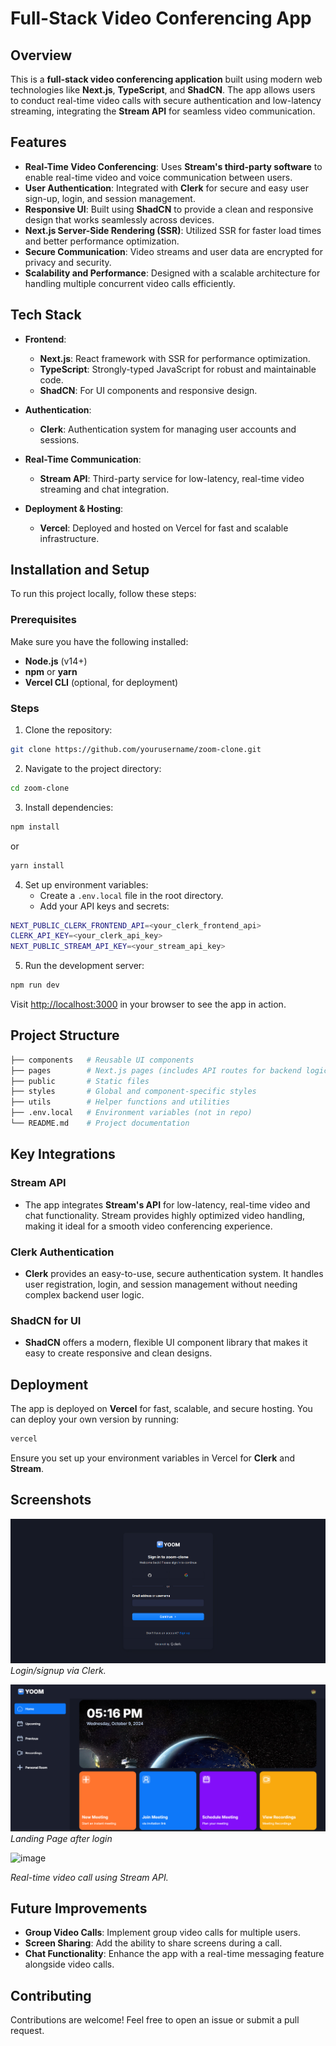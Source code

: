 

# Full-Stack Video Conferencing App

## Overview

This is a **full-stack video conferencing application** built using modern web technologies like **Next.js**, **TypeScript**, and **ShadCN**. The app allows users to conduct real-time video calls with secure authentication and low-latency streaming, integrating the **Stream API** for seamless video communication.

## Features

- **Real-Time Video Conferencing**: Uses **Stream's third-party software** to enable real-time video and voice communication between users.
- **User Authentication**: Integrated with **Clerk** for secure and easy user sign-up, login, and session management.
- **Responsive UI**: Built using **ShadCN** to provide a clean and responsive design that works seamlessly across devices.
- **Next.js Server-Side Rendering (SSR)**: Utilized SSR for faster load times and better performance optimization.
- **Secure Communication**: Video streams and user data are encrypted for privacy and security.
- **Scalability and Performance**: Designed with a scalable architecture for handling multiple concurrent video calls efficiently.

## Tech Stack

- **Frontend**: 
  - **Next.js**: React framework with SSR for performance optimization.
  - **TypeScript**: Strongly-typed JavaScript for robust and maintainable code.
  - **ShadCN**: For UI components and responsive design.
  
- **Authentication**:
  - **Clerk**: Authentication system for managing user accounts and sessions.

- **Real-Time Communication**:
  - **Stream API**: Third-party service for low-latency, real-time video streaming and chat integration.

- **Deployment & Hosting**:
  - **Vercel**: Deployed and hosted on Vercel for fast and scalable infrastructure.

## Installation and Setup

To run this project locally, follow these steps:

### Prerequisites

Make sure you have the following installed:
- **Node.js** (v14+)
- **npm** or **yarn**
- **Vercel CLI** (optional, for deployment)

### Steps

1. Clone the repository:

```bash
git clone https://github.com/yourusername/zoom-clone.git
```

2. Navigate to the project directory:

```bash
cd zoom-clone
```

3. Install dependencies:

```bash
npm install
```
or
```bash
yarn install
```

4. Set up environment variables:
   - Create a `.env.local` file in the root directory.
   - Add your API keys and secrets:

```bash
NEXT_PUBLIC_CLERK_FRONTEND_API=<your_clerk_frontend_api>
CLERK_API_KEY=<your_clerk_api_key>
NEXT_PUBLIC_STREAM_API_KEY=<your_stream_api_key>
```

5. Run the development server:

```bash
npm run dev
```

Visit [http://localhost:3000](http://localhost:3000) in your browser to see the app in action.

## Project Structure

```bash
├── components   # Reusable UI components
├── pages        # Next.js pages (includes API routes for backend logic)
├── public       # Static files
├── styles       # Global and component-specific styles
├── utils        # Helper functions and utilities
├── .env.local   # Environment variables (not in repo)
└── README.md    # Project documentation
```

## Key Integrations

### Stream API

- The app integrates **Stream's API** for low-latency, real-time video and chat functionality. Stream provides highly optimized video handling, making it ideal for a smooth video conferencing experience.

### Clerk Authentication

- **Clerk** provides an easy-to-use, secure authentication system. It handles user registration, login, and session management without needing complex backend user logic.

### ShadCN for UI

- **ShadCN** offers a modern, flexible UI component library that makes it easy to create responsive and clean designs.

## Deployment

The app is deployed on **Vercel** for fast, scalable, and secure hosting. You can deploy your own version by running:

```bash
vercel
```

Ensure you set up your environment variables in Vercel for **Clerk** and **Stream**.

## Screenshots

![alt text](image-1.png)
*Login/signup via Clerk.*

![alt text](image.png)
*Landing Page after login*

![image](https://github.com/user-attachments/assets/33ee4f11-cea9-465f-9a80-f97cae0edab9)

*Real-time video call using Stream API.*

## Future Improvements

- **Group Video Calls**: Implement group video calls for multiple users.
- **Screen Sharing**: Add the ability to share screens during a call.
- **Chat Functionality**: Enhance the app with a real-time messaging feature alongside video calls.




## Contributing

Contributions are welcome! Feel free to open an issue or submit a pull request.
